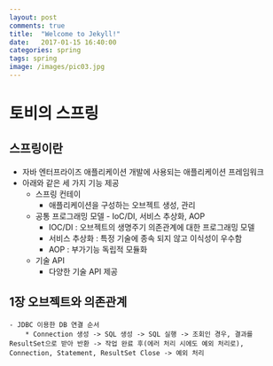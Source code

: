 ```yaml
---
layout: post
comments: true
title:  "Welcome to Jekyll!"
date:   2017-01-15 16:40:00
categories: spring
tags: spring
image: /images/pic03.jpg
---  
```


# 토비의 스프링  
## 스프링이란  
- 자바 엔터프라이즈 애플리케이션 개발에 사용되는 애플리케이션 프레임워크
- 아래와 같은 세 가지 기능 제공
  * 스프링 컨테이
  	* 애플리케이션을 구성하는 오브젝트 생성, 관리
  * 공통 프로그래밍 모델 - IoC/DI, 서비스 추상화, AOP  
    * IOC/DI : 오브젝트의 생명주기 의존관계에 대한 프로그래밍 모델  
    * 서비스 추상화 : 특정 기술에 종속 되지 않고 이식성이 우수함   
    * AOP : 부가기능 독립적 모듈화  
  * 기술 API  
   	* 다양한 기술 API 제공  
## 1장 오브젝트와 의존관계  
    - JDBC 이용한 DB 연결 순서
        * Connection 생성 -> SQL 생성 -> SQL 실행 -> 조회인 경우, 결과를 ResultSet으로 받아 반환 -> 작업 완료 후(에러 처리 시에도 예외 처리로), Connection, Statement, ResultSet Close -> 예외 처리 


